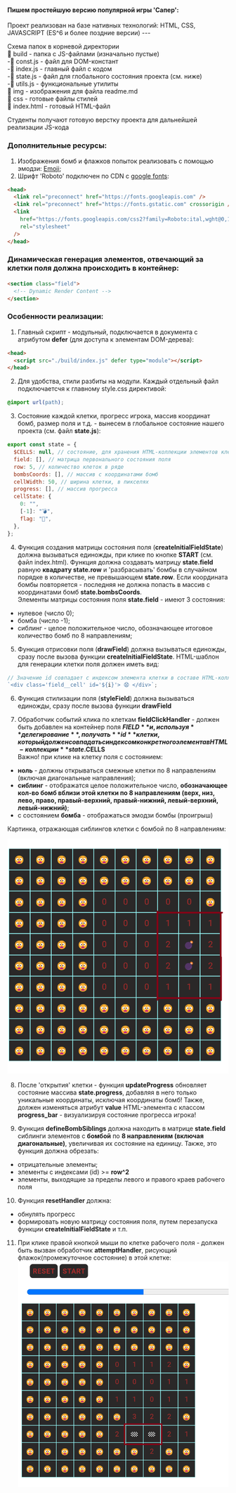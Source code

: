 #### Пишем простейшую версию популярной игры 'Сапер':

Проект реализован на базе нативных технологий: HTML, СSS, JAVASCRIPT (ES^6 и более поздние версии) ---

Схема папок в корневой директории <br/>
📂 build - папка с JS-файлами (изначально пустые) <br/>
-📄 const.js - файл для DOM-констант <br/>
-📄 index.js - главный файл с кодом <br/>
-📄 state.js - файл для глобального состояния проекта (см. ниже) <br/>
-📄 utils.js - функциональные утилиты <br/>
📂 img - изображения для файла readme.md <br/>
📂 css - готовые файлы стилей <br/>
📂 index.html - готовый HTML-файл <br/>  

Студенты получают готовую верстку проекта для дальнейшей реализации JS-кода

### Дополнительные ресурсы:

1. Изображения бомб и флажков попыток реализовать с помощью эмодзи: [Emoji](https://emojicopy.com/ "Эмодзи");
2. Шрифт 'Roboto' подключен по CDN c [google fonts](https://fonts.google.com/selection?selected=Material+Symbols+Outlined:sports_soccer:FILL@0;wght@400;GRAD@0;opsz@24&icon.size=24&icon.color=%23e8eaed):

```html
<head>
  <link rel="preconnect" href="https://fonts.googleapis.com" />
  <link rel="preconnect" href="https://fonts.gstatic.com" crossorigin />
  <link
    href="https://fonts.googleapis.com/css2?family=Roboto:ital,wght@0,100;0,300;0,400;0,500;0,700;0,900;1,100;1,300;1,400;1,500;1,700;1,900&display=swap"
    rel="stylesheet"
  />
</head>
```

### Динамическая генерация элементов, отвечающий за клетки поля должна происходить в контейнер:

```html
<section class="field">
  <!-- Dynamic Render Content -->
</section>
```

### Особенности реализации:

1. Главный скрипт - модульный, подключается в </head> документа с атрибутом **defer** (для доступа к элементам DOM-дерева):

```html
<head>
  <script src="./build/index.js" defer type="module"></script>
</head>
```

2. Для удобства, стили разбиты на модули. Каждый отдельный файл подключаетсчя к главному style.css директивой:

```css
@import url(path);
```

3. Состояние каждой клетки, прогресс игрока, массив координат бомб, размер поля и т.д. - вынесем в глобальное состояние нашего проекта (см. файл **state.js**):

```js
export const state = {
  $CELLS: null, // состояние, для хранения HTML-коллекции элементов клеток поля
  field: [], // матрица первонального состояния поля
  row: 5, // количество клеток в ряде
  bombsCoords: [], // массив с координатами бомб
  cellWidth: 50, // ширина клетки, в пикселях
  progress: [], // массив прогресса
  cellState: {
    0: "",
    [-1]: "💣",
    flag: "🏁",
  },
};
```

4. Функция создания матрицы состояния поля (**createInitialFieldState**) должна вызываться единожды, при клике по кнопке **START** (см. файл index.html). Функция должна создавать матрицу **state.field** равную **квадрату state.row** и 'разбрасывать' бомбы в случайном порядке в количестве, не превышающем **state.row**. Если координата бомбы повторяется - последняя не должна попасть в массив с координатами бомб **state.bombsCoords**.<br> Элементы матрицы состояния поля **state.field** - имеют 3 состояния:

- нулевое (число 0);
- бомба (число -1);
- сиблинг - целое положительное число, обозначающее итоговое количество бомб по 8 направлениям;

5. Функция отрисовки поля (**drawField**) должна вызываться единожды, сразу после вызова функции **createInitialFieldState**. HTML-шаблон для генерации клетки поля должен иметь вид:

```javascript
// Значение id совпадает с индексом элемента клетки в составе HTML-коллекции state.$CELLS
`<div class='field__cell' id='${i}'> 😧 </div>`;
```

6. Функция стилизации поля (**styleField**) должна вызываться единожды, сразу после вызова функции **drawField**

7. Обработчик событий клика по клеткам **fieldClickHandler** - должен быть добавлен на контейнер поля **$FIELD** и, используя **делегирование**, получать **id** клетки, который должен совпадать с индексом конкретного элемента в HTML-коллекции **state.$CELLS** <br> Важно! при клике на клетку поля с состоянием:

- **ноль** - должны открываться смежные клетки по 8 направлениям (включая диагональные направления);
- **сиблинг** - отображатся целое положительное число, **обозначающее кол-во бомб вблизи этой клетки по 8 направлениям (верх, низ, лево, право, правый-верхний, правый-нижний, левый-верхний, левый-нижний)**;
- c состоянием **бомба** - отображаться эмодзи бомбы (проигрыш)

Картинка, отражающая сиблингов клетки с бомбой по 8 направлениям:

![СИБЛИНГИ](img/siblings.png)

8. После 'открытия' клетки - функция **updateProgress** обновляет состояние массива **state.progress**, добавляя в него только уникальные координаты, исключая координаты бомб! Также, должен изменяться атрибут **value** HTML-элемента c классом **progress_bar** - визуализируя состояние прогресса игрока!

9. Функция **defineBombSiblings** должна находить в матрице **state.field** сиблинги элементов с **бомбой** по **8 направлениям (включая диагональные)**, увеличивая их состояние на единицу. Также, это функция должна обрезать:

- отрицательные элементы;
- элементы с индексами (id) >= **row^2**
- элементы, выходящие за пределы левого и правого краев рабочего поля

10. Функция **resetHandler** должна:

- обнулять прогресс
- формировать новую матрицу состояния поля, путем перезапуска функции **createInitialFieldState**
  и т.п.

11. При клике правой кнопкой мыши по клетке рабочего поля - должен быть вызван обработчик **attemptHandler**, рисующий флажок(промежуточное состояние) в этой клетке:
    ![ФЛАЖОК ](img/flag.png)
